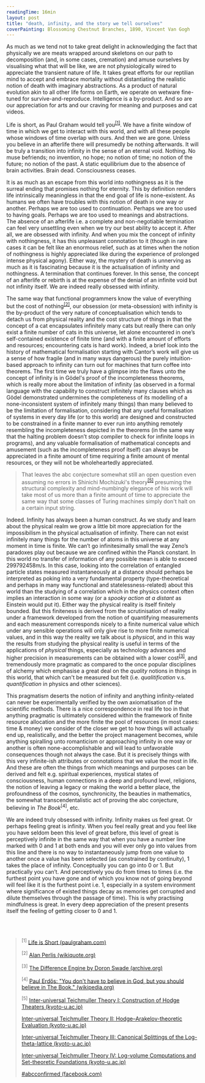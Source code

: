 ```yaml
---
readingTime: 16min
layout: post
title: "death, infinity, and the story we tell ourselves"
coverPainting: Blossoming Chestnut Branches, 1890, Vincent Van Gogh
---
```


As much as we tend not to take great delight in acknowledging the fact that physically we are meats wrapped around skeletons on our path to decomposition (and, in some cases, cremation) and amuse ourselves by visualising what that will be like, we are not physiologically wired to appreciate the transient nature of life. It takes great efforts for our reptilian mind to accept and embrace mortality without distantiating the realistic notion of death with imaginary abstractions. As a product of natural evolution akin to all other life forms on Earth, we operate on wetware fine-tuned for survive-and-reproduce. Intelligence is a by-product. And so are our appreciation for arts and our craving for meaning and purposes and cat videos.

Life is short, as Paul Graham would tell you<sup><a href="#quotes">[1]</a></sup>. We have a finite window of time in which we get to interact with this world, and with all these people whose windows of time overlap with ours. And then we are gone. Unless you believe in an afterlife there will presumedly be nothing afterwards. It will be truly a transition into infinity in the sense of an eternal void. Nothing. No muse befriends; no invention, no hope; no notion of time; no notion of the future; no notion of the past. A static equilibrium due to the absence of brain activities. Brain dead. Consciousness ceases.

It is as much as an escape from this world into nothingness as it is the surreal ending that promises nothing for eternity. This by definition renders life intrinsically meaningless in that the end goal of life is none-existent. As humans we often have troubles with this notion of death in one way or another. Perhaps we are too used to continuation. Perhaps we are too used to having goals. Perhaps we are too used to meanings and abstractions. The absence of an afterlife i.e. a complete and non-negotiable termination can feel very unsettling even when we try our best ability to accept it. After all, we are obsessed with infinity. And when you mix the concept of infinity with nothingness, it has this unpleasant connotation to it (though in rare cases it can be felt like an enormous relief, such as at times when the notion of nothingness is highly appreciated like during the experience of prolonged intense physical agony). Either way, the mystery of death is unnerving as much as it is fascinating because it is the actualisation of infinity and nothingness. A termination that continues forever.  In this sense, the concept of an afterlife or rebirth is at the expense of the denial of an infinite void but not infinity itself. We are indeed really obsessed with infinity.

The same way that functional programmers know the value of everything but the cost of nothing<sup><a href="#quotes">[2]</a></sup>, our obsession (or meta-obsession) with infinity is the by-product of the very nature of conceptualisation which tends to detach us from physical reality and the cost structure of things in that the concept of a cat encapsulates infinitely many cats but really there can only exist a finite number of cats in this universe, let alone encountered in one’s self-contained existence of finite time (and with a finite amount of efforts and resources; encountering cats is hard work). Indeed, a brief look into the history of mathematical formalisation starting with Cantor’s work will give us a sense of how fragile (and in many ways dangerous) the purely intuition-based approach to infinity can turn out for machines that turn coffee into theorems. The first time we truly have a glimpse into the flaws unto the concept of infinity is in Gödel's proof of the incompleteness theorems, which is really more about the limitation of infinity (as observed in a formal language with the capability to construct infinitely many clauses which as Gödel demonstrated undermines the completeness of its modelling of a none-inconsistent system of infinitely many things) than many believed to be the limitation of formalisation, considering that any useful formalisation of systems in every day life (or to this world) are designed and constructed to be constrained in a finite manner to ever run into anything remotely resembling the incompleteness depicted in the theorems (in the same way that the halting problem doesn’t stop compiler to check for infinite loops in programs), and any valuable formalisation of mathematical concepts and amusement (such as the incompleteness proof itself) can always be appreciated in a finite amount of time requiring a finite amount of mental resources, or they will not be wholeheartedly appreciated.

> That leaves the abc conjecture somewhat still an open question even assuming no errors in Shinichi Mochizuki's theory<sup><a href="#quotes">[5]</a></sup> presuming the structural complexity and mind-numbingly elegance of his work will take most of us more than a finite amount of time to appreciate the same way that some classes of Turing machines simply don't halt on a certain input string.

Indeed. Infinity has always been a human construct. As we study and learn about the physical realm we grow a little bit more appreciation for the impossibilism in the physical actualisation of infinity. There can not exist infinitely many things for the number of atoms in this universe at any moment in time is finite. We can’t go infinitesimally small the way Zeno’s paradoxes play out because we are confined within the Planck constant. In this world no transfer of information of any possible mean is able to exceed 299792458m/s. In this case, looking into the correlation of entangled particle states measured instantaneously at a distance should perhaps be interpreted as poking into a very fundamental property (type-theoretical and perhaps in many way functional and statelessness-related) about this world than the studying of a correlation which in the physics context often implies an interaction in some way (or a _spooky action at a distant_ as Einstein would put it). Either way the physical reality is itself finitely bounded. But this finiteness is derived from the scrutinisation of reality under a framework developed from the notion of quantifying measurements and each measurement corresponds nicely to a finite numerical value which under any sensible operations will only give rise to more finite numerical values, and in this way the reality we talk about is _physical_, and in this way the results from studying the physical reality is useful in terms of the applications of _physical_ things, especially as technology advances and higher precision in measurements can be obtained with a lower cost<sup><a href="#quotes">[3]</a></sup>, and tremendously more pragmatic as compared to the once popular disciplines of alchemy which emphasise a great deal on the _quality_ notions in things in this world, that which can't be measured but felt (i.e. _qualitification_ v.s. _quantification_ in physics and other sciences).

This pragmatism deserts the notion of infinity and anything infinity-related can never be experimentally verified by the own axiomatisation of the scientific methods. There is a nice correspondence in real life too in that anything pragmatic is ultimately considered within the framework of finite resource allocation and the more finite the pool of resources (in most cases: time & money) we consider of the closer we get to how things will actually end up, realistically, and the better the project management becomes, while anything spiralling unto romanticism or approaching infinity in one way or another is often none-accomplishable and will lead to unfavorable consequences though not always the case. But it is precisely things with this very infinite-ish attributes or connotations that we value the most in life. And these are often the things from which meanings and purposes can be derived and felt e.g. spiritual experiences, mystical states of consciousness, human connections in a deep and profound level, religions, the notion of leaving a legacy or making the world a better place, the profoundness of the cosmos, synchronicity, the beauties in mathematics, the somewhat transcendentalistic act of proving the abc conjecture, believing in _The Book_<sup>[4]</sup>, etc.

We are indeed truly obsessed with infinity. Infinity makes us feel great. Or perhaps feeling great is infinity. When you feel really great and you feel like you have seldom been this level of great before, this level of great is perceptively infinite in the same way that when you have a number line marked with 0 and 1 at both ends and you will ever only go into values from this line and there is no way to instantaneously jump from one value to another once a value has been selected (as constrained by continuity), 1 takes the place of infinity. Conceptually you can go into 0 or 1. But practically you can’t. And perceptively you do from times to times (i.e. the furthest point you have gone and of which you know not of going beyond will feel like it is the furthest point i.e. 1, especially in a system environment where significance of existed things decay as memories get corrupted and dilute themselves through the passage of time). This is why practising mindfulness is great. In every deep appreciation of the present presents itself the feeling of getting closer to 0 and 1.

<div id ="quotes">
<br/><br/>
</div>

><sup>[1]</sup> [Life is Short (paulgraham.com)](http://paulgraham.com/vb.html)
>
><sup>[2]</sup> [Alan Perlis (wikiquote.org)](wikiquote.org/wiki/Alan_Perlis)
>
><sup>[3]</sup> [The Difference Engine by Doron Swade (archive.org)](https://archive.org/details/differenceengine00doro/)
>
><sup>[4]</sup> [Paul Erdős: "You don't have to believe in God, but you should believe in The Book." (wikipedia.org)](https://en.wikipedia.org/wiki/Paul_Erd%C5%91s)
>
><sup>[5]</sup>
> [Inter-universal Teichmuller Theory I: Construction of Hodge Theaters (kyoto-u.ac.jp)](http://www.kurims.kyoto-u.ac.jp/~motizuki/Inter-universal%20Teichmuller%20Theory%20I.pdf)
>
> [Inter-universal Teichmuller Theory II: Hodge–Arakelov-theoretic Evaluation (kyoto-u.ac.jp)](http://www.kurims.kyoto-u.ac.jp/~motizuki/Inter-universal%20Teichmuller%20Theory%20II.pdf)
>
> [Inter-universal Teichmuller Theory III: Canonical Splittings of the Log-theta-lattice (kyoto-u.ac.jp)](http://www.kurims.kyoto-u.ac.jp/~motizuki/Inter-universal%20Teichmuller%20Theory%20III.pdf)
>
>[Inter-universal Teichmuller Theory IV: Log-volume Computations and Set-theoretic Foundations (kyoto-u.ac.jp)](http://www.kurims.kyoto-u.ac.jp/~motizuki/Inter-universal%20Teichmuller%20Theory%20IV.pdf)
>
>[#abcconfirmed (facebook.com)](https://www.facebook.com/Shinichi-Memezuki-1251979828166084/)
